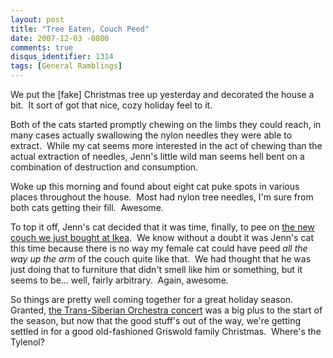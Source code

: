 ```yaml
---
layout: post
title: "Tree Eaten, Couch Peed"
date: 2007-12-03 -0800
comments: true
disqus_identifier: 1314
tags: [General Ramblings]
---
```

We put the [fake] Christmas tree up yesterday and decorated the house a
bit.  It sort of got that nice, cozy holiday feel to it.

Both of the cats started promptly chewing on the limbs they could reach,
in many cases actually swallowing the nylon needles they were able to
extract.  While my cat seems more interested in the act of chewing than
the actual extraction of needles, Jenn's little wild man seems hell bent
on a combination of destruction and consumption.

Woke up this morning and found about eight cat puke spots in various
places throughout the house.  Most had nylon tree needles, I'm sure from
both cats getting their fill.  Awesome.

To top it off, Jenn's cat decided that it was time, finally, to pee on
[the new couch we just bought at
Ikea](http://www.ikea.com/us/en/catalog/categories/series/11086/).  We
know without a doubt it was Jenn's cat this time because there is no way
my female cat could have peed *all the way up the arm* of the couch
quite like that.  We had thought that he was just doing that to
furniture that didn't smell like him or something, but it seems to be...
well, fairly arbitrary.  Again, awesome.

So things are pretty well coming together for a great holiday season.
Granted, [the Trans-Siberian Orchestra
concert](/archive/2007/12/03/trans-siberian-orchestra-2007-tour.aspx)
was a big plus to the start of the season, but now that the good stuff's
out of the way, we're getting settled in for a good old-fashioned
Griswold family Christmas.  Where's the Tylenol?
